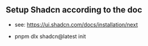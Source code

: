 ## Setup Shadcn according to the doc
- see: https://ui.shadcn.com/docs/installation/next

- pnpm dlx shadcn@latest init
